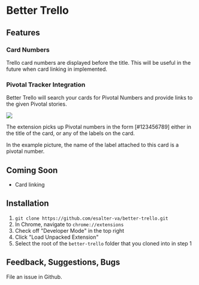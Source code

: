 # Better Trello

## Features

### Card Numbers

Trello card numbers are displayed before the title.  This will be useful in the future when card linking in implemented.

### Pivotal Tracker Integration

Better Trello will search your cards for Pivotal Numbers and provide links to the given Pivotal stories.

![](https://cloud.githubusercontent.com/assets/10549733/18439390/594ed33e-78c2-11e6-8399-18d39bd694db.png)

The extension picks up Pivotal numbers in the form [#123456789] either in the title of the card, or any of the labels on the card.

In the example picture, the name of the label attached to this card is a pivotal number.

## Coming Soon

- Card linking

## Installation

1. `git clone https://github.com/esalter-va/better-trello.git`
1. In Chrome, navigate to `chrome://extensions`
1. Check off "Developer Mode" in the top right
1. Click "Load Unpacked Extension"
1. Select the root of the `better-trello` folder that you cloned into in step 1

## Feedback, Suggestions, Bugs

File an issue in Github.